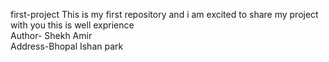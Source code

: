  first-project
This is my first repository and i am excited to share  my project with you this is well exprience 
<br>Author- Shekh Amir
<br>
Address-Bhopal Ishan park

